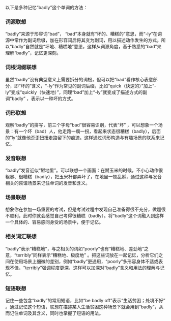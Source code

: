 以下是多种记忆“badly”这个单词的方法：
### 词源联想
“badly”来源于形容词“bad”， “bad”本身就有“坏的、糟糕的”意思，而“-ly”在词源中常作为副词后缀，加在形容词后将其变为副词，用以描述动作发生的方式。所以“badly”自然就是“坏地、糟糕地”意思，这样从词源角度，基于熟悉的“bad”来理解“badly”，记忆更深刻。
### 词根词缀联想
虽然“badly”没有典型意义上需要拆分的词根，但可以把“bad”看作核心表意部分，即“坏的”含义，“-ly”作为常见的副词后缀，比如“quick（快速的）”加上“-ly”变成“quickly（快速地）”，同理“bad”加上“-ly”就变成了描述方式的副词“badly” ，表示以一种坏的方式。 
### 词形联想
观察“badly”的拼写，前三个字母“bad”很容易识别，代表“坏” ，可以想象一个场景：有一个坏（bad）人，他走路一瘸一拐，看起来状态很糟糕（badly），后面的“ly”就像他歪歪扭扭走路留下的痕迹。这样通过词形构造与有趣场景的联系来记忆。 
### 发音联想
“badly”发音近似“掰地里”。可以联想一个画面：在掰玉米的时候，不小心动作很粗暴、很糟糕（badly），把玉米杆都弄坏了，在地里一顿乱掰，通过这种与发音相关的诙谐场景来记住单词的发音和含义。 
### 场景联想
想象你在参加一场重要的考试，但是考试过程中发现自己准备得很不充分，做题很不顺利，此时你就会感觉自己考得很糟糕（badly）。将“badly”这个词融入到这样一个具体的、容易感同身受的场景中，便于记忆。 
### 相关词汇联想
“badly”表示“糟糕地”，与之相关的词如“poorly”也有“糟糕地、差劲地”之意，“terribly”同样表示“糟糕地、极度地” 。把这些词放在一起记忆，分析它们之间在使用场景上细微的差别，例如“badly”更通用，“poorly”多形容身体不适或表现不佳，“terribly”强调程度更深，这样可以加深对“badly”含义和用法的理解与记忆。 
### 短语联想
记住一些包含“badly”的常用短语，比如“be badly off”表示“生活贫困；处境不好” 。通过记忆这个短语，联想在描述某人生活贫困这种场景下就会用到“badly”，从而记住单词及其含义，同时也掌握了短语的用法。 